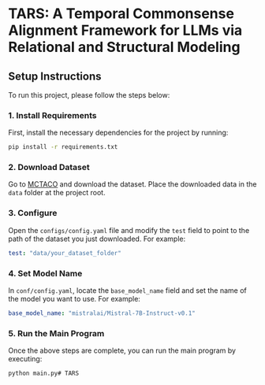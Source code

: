 # TARS: A Temporal Commonsense Alignment Framework for LLMs via Relational and Structural Modeling
## Setup Instructions

To run this project, please follow the steps below:
### 1. Install Requirements

First, install the necessary dependencies for the project by running:
```bash
pip install -r requirements.txt
```
### 2. Download Dataset

Go to [MCTACO]([https://github.com/wangcunxiang/SemEval2020-Task4-Commonsense-Validation-and-Explanation](https://github.com/CogComp/MCTACO/tree/master)) and download the dataset. Place the downloaded data in the `data` folder at the project root.

### 3. Configure

Open the `configs/config.yaml` file and modify the `test` field to point to the path of the dataset you just downloaded. For example:

```yaml
test: "data/your_dataset_folder"
```
### 4. Set Model Name

In `conf/config.yaml`, locate the `base_model_name` field and set the name of the model you want to use. For example:

```yaml
base_model_name: "mistralai/Mistral-7B-Instruct-v0.1"
```
### 5. Run the Main Program

Once the above steps are complete, you can run the main program by executing:

```bash
python main.py# TARS
